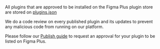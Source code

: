 All plugins that are approved to be installed on the Figma Plus plugin store are stored on [plugins.json](https://github.com/figma-plus/plugin-directory/blob/gh-pages/plugins.json)

We do a code review on every published plugin and its updates to prevent any malicious code from running on our platform.

Please follow our [Publish guide](https://docs.figmaplus.com/#/developerGuide/publish) to request an approval for your plugin to be listed on Figma Plus.
